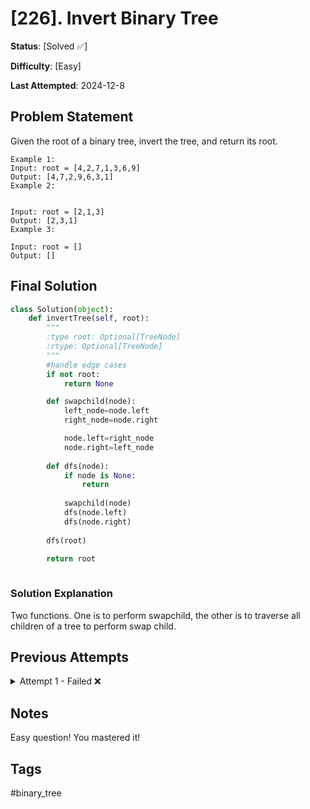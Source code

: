 # [226]. Invert Binary Tree

**Status**: [Solved ✅]

**Difficulty**: [Easy]

**Last Attempted**: 2024-12-8

## Problem Statement

Given the root of a binary tree, invert the tree, and return its root.


```
Example 1:
Input: root = [4,2,7,1,3,6,9]
Output: [4,7,2,9,6,3,1]
Example 2:


Input: root = [2,1,3]
Output: [2,3,1]
Example 3:

Input: root = []
Output: []
```

## Final Solution

```python
class Solution(object):
    def invertTree(self, root):
        """
        :type root: Optional[TreeNode]
        :rtype: Optional[TreeNode]
        """
        #handle edge cases
        if not root:
            return None

        def swapchild(node):
            left_node=node.left
            right_node=node.right

            node.left=right_node
            node.right=left_node
        
        def dfs(node):
            if node is None:
                return
            
            swapchild(node)
            dfs(node.left)
            dfs(node.right)
        
        dfs(root)

        return root
        
```

### Solution Explanation
Two functions. One is to perform swapchild, the other is to traverse all children of a tree to perform swap child.

## Previous Attempts

<details>
<summary>Attempt 1 - Failed ❌</summary>

```python
class Solution(object):
    def invertTree(self, root):
        """
        :type root: Optional[TreeNode]
        :rtype: Optional[TreeNode]
        """
        #handle edge cases
        if not root:
            return None

        def swapchild(node):
            if node.right and node.left:
                left_node=node.left
                right_node=node.right

                node.left=right_node
                node.right=left_node
        
        def dfs(node):
            if node is None:
                return
            
            swapchild(node)
            dfs(node.left)
            dfs(node.right)
        
        dfs(root)

        return root
        
```

### What Went Wrong
- Why it failed: 
    ```if node.right and node.left:```
    This line has issues. In fact, I don't need to check at all!

</details>

## Notes
Easy question! You mastered it!

## Tags
#binary_tree
